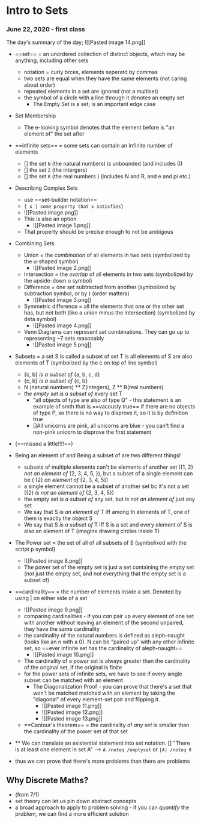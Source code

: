 
# Intro to Sets
### June 22, 2020 - first class

The day's summary of the day; 
![[Pasted image 14.png]]

- ==set== = an unordered collection of distinct objects, which may be anything, including other sets
	- notation = curly brces, elements seperatd by commas
	- two sets are equal when they have the same elements (not caring about order)
	- repeated elements in a set are ignored (not a multiset)
	- the symbol of a circle with a line through it denotes an empty set 
		- The Empty Set is a set, is an important edge case
- Set Membership
	- The e-looking symbol denotes that the element before is "an element of" the set after
- ==infinite sets== = some sets can contain an Infinite number of elements
	- [] the set `N` (the natural numbers) is unbounded (and includes 0)
	- [] the set `Z` (the intergers)
	- [] the set `R` (the real numbers ) (includes N and R, and e and pi etc.)
- Describing Complex Sets
	- use ==set-builder notation== 
	- `{ x | some property that x satisfies}`
	- ![[Pasted image.png]]
	- This is also an option
		- ![[Pasted image 1.png]]
	- That property should be precise enough to not be ambigous


- Combining Sets
	- Union = the *combination* of all elements in two sets (symbolized by the u-shaped symbol)
		- ![[Pasted image 2.png]]
	- Intersection = the *overlap* of all elements in two sets (symbolized by the upside-down u symbol)
	- Difference = one set subtracted from another (symbolized by subtraction symbol, or by \) (order matters)
		- ![[Pasted image 3.png]]
	- Symmetric difference = all the elements that one or the other set has, but not both (like a union minus the intersection) (symbolized by deta symbol)
		- ![[Pasted image 4.png]]
	- Venn Diagrams can represent set combinations. They can go up to representing ~7 sets reasonably
		- ![[Pasted image 5.png]]


- Subsets = a set S is called a subset of set T is all elements of S are also elements of T (symbolized by the c on top of line symbol)
	- {c, b} *is a subset of* {a, b, c, d}
	- {c, b} *is a subset of* {c, b}
	- N (natural numbers) ** Z(integers), Z ** R(real numbers)
	- *the empty set* *is a subset of* every set T
		- "all objects of type are also of type Q"  - this statement is an example of smth that is ==vacously true== if there are no objects of type P, so there is no way to disprove it, so it is by definition true
		- []All unicorns are pink, all unicorns are blue - you can't find a non-pink unicorn to disprove the first statement
- (==missed a little!!!!==)
- Being an element of and Being a subset of are two different things!
	- subsets of multiple elements can't be elements of another set ({1, 2} *not an element of* {2, 3, 4, 5, }), but a subset of a single element can be ( {2} *an element of* {2, 3, 4, 5})
	- a single element cannot be a subset of another set bc it's not a set ({2} *is not an element of* {2, 3, 4, 5})
	- the empty set *is a subset of* any set, but *is not an element of* just any set
	- We say that S *is an element of* T iff among th elements of T, one of them is exactly the object S
	- We say that S *is a subset of* T iff S is a set and every element of S is also an element of T (imagine drawing circles inside T)


- The Power set = the set of all of all subsets of S (symbolixed with the script p symbol)
	- ![[Pasted image 8.png]]
	- The power set of the empty set is just a set containing the empty set (*not* just the empty set, and *not* everything that the empty set is a subset of)


- ==cardinality== = the number of elements inside a set. Denoted by using | on either side of a set
	- ![[Pasted image 9.png]]
	- comparing cardinalities - if you *can* pair up every element of one set with another without leaving an element of the second unpaired, they have the same cardinality
	- the cardinality of the natural numbers is defined as aleph-naught (looks like an n with a 0). N can be "paired up" with any other infinite set, so ==ever infinite set has the cardinality of aleph-naught==
		- ![[Pasted image 10.png]]
	- The cardinality of a power set is always greater than the cardinality of the original set, if the original is finite
	- for the power sets of infinite sets, we have to see if every single subset can be matched with an element
		- The Diagonalization Proof - you can prove that there's a set that won't be matched matched with an element by taking the "diagonal" of every element-set pair and flipping it.
			- ![[Pasted image 11.png]]
			- ![[Pasted image 12.png]]  
			- ![[Pasted image 13.png]]
	- ==Cantour's theorem== = the cardinality of *any set* is smaller than the cardinality of the power set of that set

- ** We can translate an existential statement into set notation. [] "There is at least one element in set A" --> `A /noteq /emptyset` or `|A| /noteq 0`


- thus we can prove that there's more problems than there are problems

## Why Discrete Maths?
- (from 7/1)
- set theory can let us pin down abstract concepts
- a broad approach to apply to problem solving - if you can *quantify* the problem, we can find a more efficient solution

